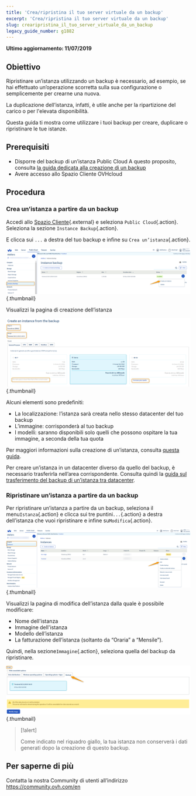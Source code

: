 ```yaml
---
title: 'Crea/ripristina il tuo server virtuale da un backup'
excerpt: 'Crea/ripristina il tuo server virtuale da un backup'
slug: crearipristina_il_tuo_server_virtuale_da_un_backup
legacy_guide_number: g1882
---
```


**Ultimo aggiornamento: 11/07/2019**

## Obiettivo
Ripristinare un’istanza utilizzando un backup è necessario, ad esempio, se hai effettuato un’operazione scorretta sulla sua configurazione o semplicemente per crearne una nuova. 

La duplicazione dell’istanza, infatti, è utile anche per la ripartizione del carico o per l'elevata disponibilità.

Questa guida ti mostra come utilizzare i tuoi backup per creare, duplicare o ripristinare le tue istanze.

## Prerequisiti

- Disporre del backup di un’istanza Public Cloud A questo proposito, consulta [la guida dedicata alla creazione di un backup](https://docs.ovh.com/it/public-cloud/effettuare-snapshot-di-un-istanza/)
- Avere accesso allo Spazio Cliente OVHcloud

## Procedura

### Crea un’istanza a partire da un backup

Accedi allo [Spazio Cliente](https://www.ovh.com/auth/?action=gotomanager&from=https://www.ovh.it/&ovhSubsidiary=it){.external} e seleziona `Public Cloud`{.action}. Seleziona la sezione `Instance Backup`{.action}.

E clicca sui `...` a destra del tuo backup e infine su `Crea un’istanza`{.action}.

![public-cloud-instance-backup](images/restorebackup1.png){.thumbnail}

Visualizzi la pagina di creazione dell’istanza

![public-cloud-instance-backup](images/restorebackup2.png){.thumbnail}

Alcuni elementi sono predefiniti:

* La localizzazione: l’istanza sarà creata nello stesso datacenter del tuo backup
* L’immagine: corrisponderà al tuo backup
* I modelli: saranno disponibili solo quelli che possono ospitare la tua immagine, a seconda della tua quota

Per maggiori informazioni sulla creazione di un’istanza, consulta [questa guida](https://docs.ovh.com/it/public-cloud/crea_unistanza_dallo_spazio_cliente_ovh/).

Per creare un’istanza in un datacenter diverso da quello del backup, è necessario trasferirla nell’area corrispondente. Consulta quindi la [guida sul trasferimento del backup di un’istanza tra datacenter](https://docs.ovh.com/it/public-cloud/trasferisci_il_backup_di_unistanza_da_un_datacenter_a_un_altro/).

### Ripristinare un’istanza a partire da un backup

Per ripristinare un’istanza a partire da un backup, seleziona il menu`Istanza`{.action} e clicca sui tre puntini`...`{.action} a destra dell’istanza che vuoi ripristinare e infine su`Modifica`{.action}.

![public-cloud-instance-backup](images/restorebackup3.png){.thumbnail}

Visualizzi la pagina di modifica dell’istanza dalla quale è possibile modificare:

* Nome dell'istanza
* Immagine dell'istanza
* Modello dell’istanza
* La fatturazione dell’istanza (soltanto da “Oraria” a “Mensile”).

Quindi, nella sezione`Immagine`{.action}, seleziona quella del backup da ripristinare.

![public-cloud-instance-backup](images/restorebackup4.png){.thumbnail}


> [!alert]
>
>Come indicato nel riquadro giallo, la tua istanza non conserverà i dati generati dopo la creazione di questo backup.
>

## Per saperne di più

Contatta la nostra Community di utenti all’indirizzo <https://community.ovh.com/en>